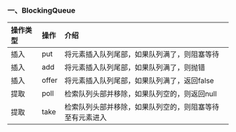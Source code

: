 ### 一、BlockingQueue
| 操作类型 | 操作    | 介绍                           |
|:-----|:------|:-----------------------------|
| 插入   | put    | 将元素插入队列尾部，如果队列满了，则阻塞等待       |
| 插入   | add   | 将元素插入队列尾部，如果队列满了，则抛错         |
| 插入   | offer | 将元素插入队列尾部，如果队列满了，返回false     |
| 提取   | poll | 检索队列头部并移除，如果队列空的，则返回null     |
| 提取   | take | 检索队列头部并移除，如果队列空的，则阻塞等待至有元素进入 |